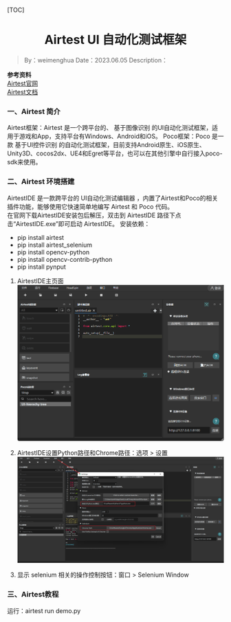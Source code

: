 [TOC]

<h1 align="center">Airtest UI 自动化测试框架</h1>

> By：weimenghua
> Date：2023.06.05
> Description：

**参考资料**  
[Airtest官网](https://airtest.netease.com)  
[Airtest文档](https://airtest.doc.io.netease.com)  


### 一、Airtest 简介
Airtest框架：Airtest 是一个跨平台的、 基于图像识别 的UI自动化测试框架，适用于游戏和App，支持平台有Windows、Android和iOS。
Poco框架：Poco 是一款 基于UI控件识别 的自动化测试框架，目前支持Android原生、iOS原生、Unity3D、cocos2dx、UE4和Egret等平台，也可以在其他引擎中自行接入poco-sdk来使用。  
 


### 二、Airtest 环境搭建
AirtestIDE 是一款跨平台的 UI自动化测试编辑器 ，内置了Airtest和Poco的相关插件功能，能够使用它快速简单地编写 Airtest 和 Poco 代码。  
在官网下载AirtestIDE安装包后解压，双击到 AirtestIDE 路径下点击“AirtestIDE.exe”即可启动 AirtestIDE。
安装依赖：
- pip install airtest  
- pip install airtest_selenium  
- pip install opencv-python  
- pip install opencv-contrib-python  
- pip install pynput  

1. AirtestIDE主页面
![](./imgs/AirtestIDE.png)

2. AirtestIDE设置Python路径和Chrome路径：选项 > 设置
![](./imgs/设置.png)

3. 显示 selenium 相关的操作控制按钮：窗口 > Selenium Window  



### 三、Airtest教程
运行：airtest run demo.py
